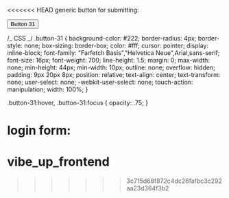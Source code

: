 <<<<<<< HEAD
generic button for submitting:

<!-- HTML !-->

<button class="button-31" role="button">Button 31</button>

/_ CSS _/
.button-31 {
background-color: #222;
border-radius: 4px;
border-style: none;
box-sizing: border-box;
color: #fff;
cursor: pointer;
display: inline-block;
font-family: "Farfetch Basis","Helvetica Neue",Arial,sans-serif;
font-size: 16px;
font-weight: 700;
line-height: 1.5;
margin: 0;
max-width: none;
min-height: 44px;
min-width: 10px;
outline: none;
overflow: hidden;
padding: 9px 20px 8px;
position: relative;
text-align: center;
text-transform: none;
user-select: none;
-webkit-user-select: none;
touch-action: manipulation;
width: 100%;
}

.button-31:hover,
.button-31:focus {
opacity: .75;
}

login form:
=======
# vibe_up_frontend
>>>>>>> 3c715d68f872c4dc26fafbc3c292aa23d364f3b2
